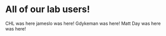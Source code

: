 # All of our lab users!
CHL was here
jameslo was here!
Gdykeman was here!
Matt Day was here
<your name> was here!
